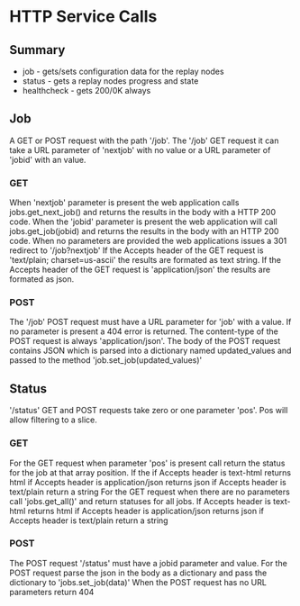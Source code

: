 # HTTP Service Calls

## Summary
- job - gets/sets configuration data for the replay nodes
- status - gets a replay nodes progress and state
- healthcheck - gets 200/0K always

## Job
A GET or POST request with the path '/job'. The '/job' GET request it can take a URL parameter of 'nextjob' with no value or a URL parameter of 'jobid' with an value.

### GET
When 'nextjob' parameter is present the web application calls jobs.get_next_job() and returns the results in the body with a HTTP 200 code.
When the 'jobid' parameter is present the web application will call jobs.get_job(jobid) and returns the results in the body with an HTTP 200 code.
When no parameters are provided the web applications issues a 301 redirect to '/job?nextjob'
If the Accepts header of the GET request is 'text/plain; charset=us-ascii' the results are formated as text string.
If the Accepts header of the GET request is 'application/json' the results are formated as json.

### POST
The '/job' POST request must have a URL parameter for 'job' with a value.
If no parameter is present a 404 error is returned.
The content-type of the POST request is always 'application/json'.
The body of the POST request contains JSON which is parsed into a
dictionary named updated_values and passed to the method 'job.set_job(updated_values)'

## Status
'/status' GET and POST requests take zero or one parameter 'pos'. Pos will allow filtering to a slice.

### GET
For the GET request when parameter 'pos' is present call return the status for the job at that array position.
If the if Accepts header is text-html returns html
if Accepts header is application/json returns json
if Accepts header is text/plain return a string
For the GET request when there are no parameters
call 'jobs.get_all()' and return statuses for all jobs.
If Accepts header is text-html returns html
if Accepts header is application/json returns json
if Accepts header is text/plain return a string

### POST
The POST request '/status' must have a jobid parameter and value.
For the POST request parse the json in the body as a
dictionary and pass the dictionary to 'jobs.set_job(data)'
When the POST request has no URL parameters return 404
